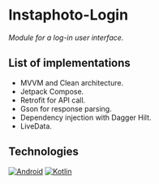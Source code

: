 # Instaphoto-Login
*Module for a log-in user interface.*

## List of implementations
* MVVM and Clean architecture.
* Jetpack Compose.
* Retrofit for API call.
* Gson for response parsing.
* Dependency injection with Dagger Hilt.
* LiveData.

## Technologies
[![Android](https://img.shields.io/badge/Android-3DDC84?style=for-the-badge&logo=android&logoColor=white&labelColor=101010)]()
[![Kotlin](https://img.shields.io/badge/Kotlin-0095D5?style=for-the-badge&logo=kotlin&logoColor=white&labelColor=101010)]()
